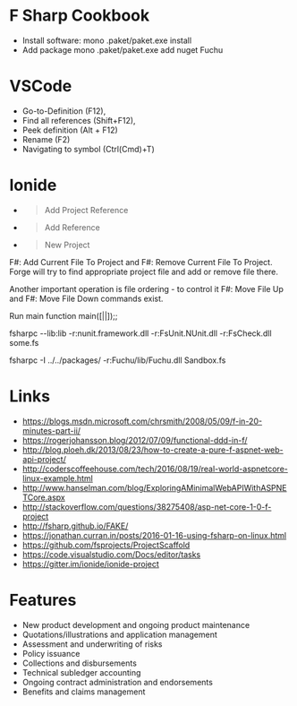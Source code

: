 # F Sharp Cookbook
 * Install software: mono .paket/paket.exe install
 * Add package mono .paket/paket.exe add nuget Fuchu


# VSCode
 * Go-to-Definition (F12), 
 * Find all references (Shift+F12), 
 * Peek definition (Alt + F12)
 * Rename (F2) 
 * Navigating to symbol (Ctrl(Cmd)+T)

# Ionide
 * > Add Project Reference
 * > Add Reference
 * > New Project

  F#: Add Current File To Project and F#: Remove Current File To Project. Forge will try to find appropriate project file and add or remove file there.

Another important operation is file ordering - to control it F#: Move File Up and F#: Move File Down commands exist.

Run main function main([||]);;

fsharpc --lib:lib -r:nunit.framework.dll -r:FsUnit.NUnit.dll -r:FsCheck.dll some.fs

fsharpc -I ../../packages/ -r:Fuchu/lib/Fuchu.dll Sandbox.fs

# Links
 * https://blogs.msdn.microsoft.com/chrsmith/2008/05/09/f-in-20-minutes-part-ii/ 
 * https://rogerjohansson.blog/2012/07/09/functional-ddd-in-f/
 * http://blog.ploeh.dk/2013/08/23/how-to-create-a-pure-f-aspnet-web-api-project/
 * http://coderscoffeehouse.com/tech/2016/08/19/real-world-aspnetcore-linux-example.html
 * http://www.hanselman.com/blog/ExploringAMinimalWebAPIWithASPNETCore.aspx
 * http://stackoverflow.com/questions/38275408/asp-net-core-1-0-f-project
 * http://fsharp.github.io/FAKE/
 * https://jonathan.curran.in/posts/2016-01-16-using-fsharp-on-linux.html
 * https://github.com/fsprojects/ProjectScaffold
 * https://code.visualstudio.com/Docs/editor/tasks
 * https://gitter.im/ionide/ionide-project

# Features

 * New product development and ongoing product maintenance 
 * Quotations/illustrations and application management 
 * Assessment and underwriting of risks
 * Policy issuance
 * Collections and disbursements
 * Technical subledger accounting
 * Ongoing contract administration and endorsements 
 * Benefits and claims management
